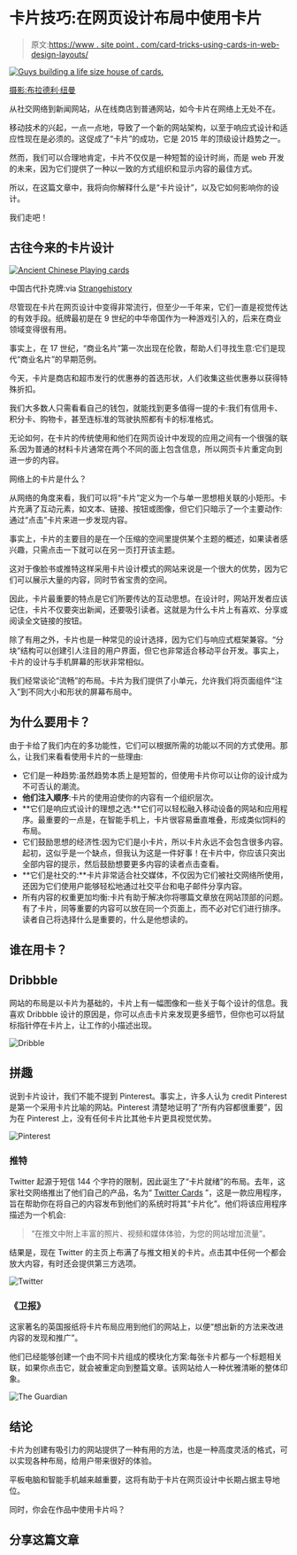 # 卡片技巧:在网页设计布局中使用卡片

> 原文:[https://www . site point . com/card-tricks-using-cards-in-web-design-layouts/](https://www.sitepoint.com/card-tricks-using-cards-in-web-design-layouts/)

[![Guys building a life size house of cards.](../Images/121e8142e620dd65ac33766d76fd73de.png)](https://www.flickr.com/photos/bradley_newman/68924523/)

[摄影:布拉德利·纽曼](https://www.flickr.com/photos/bradley_newman/68924523/)

从社交网络到新闻网站，从在线商店到普通网站，如今卡片在网络上无处不在。

移动技术的兴起，一点一点地，导致了一个新的网站架构，以至于响应式设计和适应性现在是必须的。这促成了“卡片”的成功，它是 2015 年的顶级设计趋势之一。

然而，我们可以合理地肯定，卡片不仅仅是一种短暂的设计时尚，而是 web 开发的未来，因为它们提供了一种以一致的方式组织和显示内容的最佳方式。

所以，在这篇文章中，我将向你解释什么是“卡片设计”，以及它如何影响你的设计。

我们走吧！

## 古往今来的卡片设计

[![Ancient Chinese Playing cards](../Images/94e0ad597329dddb4ac862dbaa14e95f.png)](http://www.strangehistory.net/2012/06/23/the-eastern-origins-of-playing-cards/trackback/)

中国古代扑克牌:via [Strangehistory](http://www.strangehistory.net/2012/06/23/the-eastern-origins-of-playing-cards/trackback/)

尽管现在卡片在网页设计中变得非常流行，但至少一千年来，它们一直是视觉传达的有效手段。纸牌最初是在 9 世纪的中华帝国作为一种游戏引入的，后来在商业领域变得很有用。

事实上，在 17 世纪，“商业名片”第一次出现在伦敦，帮助人们寻找生意:它们是现代“商业名片”的早期范例。

今天，卡片是商店和超市发行的优惠券的首选形状，人们收集这些优惠券以获得特殊折扣。

我们大多数人只需看看自己的钱包，就能找到更多值得一提的卡:我们有信用卡、积分卡、购物卡，甚至连标准的驾驶执照都有卡的标准格式。

无论如何，在卡片的传统使用和他们在网页设计中发现的应用之间有一个很强的联系:因为普通的材料卡片通常在两个不同的面上包含信息，所以网页卡片重定向到进一步的内容。

网络上的卡片是什么？

从网络的角度来看，我们可以将“卡片”定义为一个与单一思想相关联的小矩形。卡片充满了互动元素，如文本、链接、按钮或图像，但它们只暗示了一个主要动作:通过“点击”卡片来进一步发现内容。

事实上，卡片的主要目的是在一个压缩的空间里提供某个主题的概述，如果读者感兴趣，只需点击一下就可以在另一页打开该主题。

这对于像脸书或推特这样采用卡片设计模式的网站来说是一个很大的优势，因为它们可以展示大量的内容，同时节省宝贵的空间。

因此，卡片最重要的特点是它们所要传达的互动思想。在设计时，网站开发者应该记住，卡片不仅要突出新闻，还要吸引读者。这就是为什么卡片上有喜欢、分享或阅读全文链接的按钮。

除了有用之外，卡片也是一种常见的设计选择，因为它们与响应式框架兼容。“分块”结构可以创建引人注目的用户界面，但它也非常适合移动平台开发。事实上，卡片的设计与手机屏幕的形状非常相似。

我们经常谈论“流畅”的布局。卡片为我们提供了小单元，允许我们将页面组件“注入”到不同大小和形状的屏幕布局中。

## 为什么要用卡？

由于卡给了我们内在的多功能性，它们可以根据所需的功能以不同的方式使用。那么，让我们来看看使用卡片的一些理由:

*   它们是一种趋势:虽然趋势本质上是短暂的，但使用卡片你可以让你的设计成为不可否认的潮流。
*   **他们注入顺序**:卡片的使用迫使你的内容有一个组织层次。
*   **它们是响应式设计的理想之选:**它们可以轻松融入移动设备的网站和应用程序。最重要的一点是，在智能手机上，卡片很容易垂直堆叠，形成类似饲料的布局。
*   它们鼓励思想的经济性:因为它们是小卡片，所以卡片永远不会包含很多内容。起初，这似乎是一个缺点，但我认为这是一件好事！在卡片中，你应该只突出全部内容的提示，然后鼓励想要更多内容的读者点击查看。
*   **它们是社交的:**卡片非常适合社交媒体，不仅因为它们被社交网络所使用，还因为它们使用户能够轻松地通过社交平台和电子邮件分享内容。
*   所有内容的权重更加均衡:卡片有助于解决你将哪篇文章放在网站顶部的问题。有了卡片，同等重要的内容可以放在同一个页面上，而不必对它们进行排序。读者自己将选择什么是重要的，什么是他想读的。

## 谁在用卡？

## Dribbble

网站的布局是以卡片为基础的，卡片上有一幅图像和一些关于每个设计的信息。我喜欢 Dribbble 设计的原因是，你可以点击卡片来发现更多细节，但你也可以将鼠标指针停在卡片上，让工作的小描述出现。

![Dribble](../Images/157085c24671a3067b22e7b743f8e7e1.png)

## 拼趣

说到卡片设计，我们不能不提到 Pinterest。事实上，许多人认为 credit Pinterest 是第一个采用卡片比喻的网站。Pinterest 清楚地证明了“所有内容都很重要”，因为在 Pinterest 上，没有任何卡片比其他卡片更具视觉优势。

![Pinterest](../Images/368ec804171b884475b071e197f9c89c.png)

### 推特

Twitter 起源于短信 144 个字符的限制，因此诞生了“卡片就绪”的布局。去年，这家社交网络推出了他们自己的产品，名为“ [Twitter Cards](https://dev.twitter.com/cards/overview) ”，这是一款应用程序，旨在帮助你在将自己的内容发布到他们的系统时将其“卡片化”。他们将该应用程序描述为一个机会:

> “在推文中附上丰富的照片、视频和媒体体验，为您的网站增加流量”。

结果是，现在 Twitter 的主页上布满了与推文相关的卡片。点击其中任何一个都会放大内容，有时还会提供第三方选项。

![Twitter](../Images/59e539226545c13c76271e97ba63ceea.png)

### 《卫报》

这家著名的英国报纸将卡片布局应用到他们的网站上，以便“想出新的方法来改进内容的发现和推广”。

他们已经能够创建一个由不同卡片组成的模块化方案:每张卡片都与一个标题相关联，如果你点击它，就会被重定向到整篇文章。该网站给人一种优雅清晰的整体印象。

![The Guardian](../Images/acf205d12df03f88eb6273a7810810d5.png)

## 结论

卡片为创建有吸引力的网站提供了一种有用的方法，也是一种高度灵活的格式，可以实现各种布局，给用户带来很好的体验。

平板电脑和智能手机越来越重要，这将有助于卡片在网页设计中长期占据主导地位。

同时，你会在作品中使用卡片吗？

## 分享这篇文章